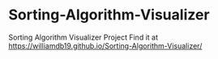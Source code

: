 # Sorting-Algorithm-Visualizer
Sorting Algorithm Visualizer Project 
Find it at https://williamdb19.github.io/Sorting-Algorithm-Visualizer/
